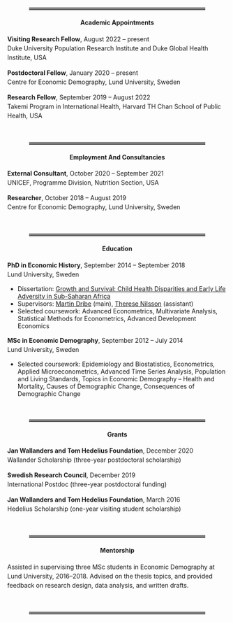 <style>
/* Style for figure and table titles */
.figure-title, .table-title {
    font-weight: bold;
    font-size: 1.2em;
    margin-bottom: 10px;
}

/* Style for figure notes */
.figure-note, .table-note {
    font-style: italic;
    color: #666;
    font-size: 0.9em;
    margin-top: 5px;
}

/* Table styling */
.content table {
    width: 100%;
    border-collapse: collapse;
    margin-bottom: 20px;
}

.content table, .content th, .content td {
    border: 1px solid #ddd;
    
}

.content th, .content td {
    padding: 8px;
    text-align: left;
        margin-bottom: 20px;

}

.content th {
    font-weight: bold;
}

/* Increase space between paragraphs */
p {
    margin-bottom: 10px; /* Adjust this value to increase/decrease paragraph spacing */
    line-height: 1.5; /* Adjust line-height for more readable text */
}

hr.thick {
    border: none;
    border-top: 5px solid gray; /* Make the line 5px thick and black */
    margin: 50px 50px 20px;
}

hr.thin {
    border: none;
    border-top: 1px solid gray; /* Make the line 5px thick and black */
    margin: 10px 0; /* Add spacing around the line */
}

h4 {
    text-align: center;
}

</style>

<hr class="thick">


####  Academic Appointments

**Visiting Research Fellow**, August 2022 – present   
Duke University Population Research Institute and Duke Global Health Institute, USA

**Postdoctoral Fellow**, January 2020 – present  
Centre for Economic Demography, Lund University, Sweden

**Research Fellow**, September 2019 – August 2022  
Takemi Program in International Health, Harvard TH Chan School of Public Health, USA

<hr class="thick">

#### Employment And Consultancies

**External Consultant**, October 2020 – September 2021  
UNICEF, Programme Division, Nutrition Section, USA

**Researcher**, October 2018 – August 2019  
Centre for Economic Demography, Lund University, Sweden

<hr class="thick">


#### Education

**PhD in Economic History**, September 2014 – September 2018  
Lund University, Sweden
- Dissertation: <span><a href="Growth_and_Survival.pdf" target="_blank">Growth and Survival: Child Health Disparities and Early Life Adversity in Sub-Saharan Africa</a></span>  
- Supervisors: <a href="https://portal.research.lu.se/en/persons/martin-dribe" target="_blank">Martin Dribe</a> (main), <a href="https://portal.research.lu.se/en/persons/therese-nilsson" target="_blank">Therese Nilsson</a> (assistant)
- Selected coursework: Advanced Econometrics, Multivariate Analysis, Statistical Methods for Econometrics, Advanced Development Economics

**MSc in Economic Demography**, September 2012 – July 2014  
Lund University, Sweden
- Selected coursework: Epidemiology and Biostatistics, Econometrics, Applied Microeconometrics, Advanced Time Series Analysis, Population and Living Standards, Topics in Economic Demography – Health and Mortality, Causes of Demographic Change, Consequences of Demographic Change

<hr class="thick">


#### Grants

**Jan Wallanders and Tom Hedelius Foundation**, December 2020  
Wallander Scholarship (three-year postdoctoral scholarship)

**Swedish Research Council**, December 2019  
International Postdoc (three-year postdoctoral funding)

**Jan Wallanders and Tom Hedelius Foundation**, March 2016  
Hedelius Scholarship (one-year visiting student scholarship)

<hr class="thick">


#### Mentorship
Assisted in supervising three MSc students in Economic Demography at Lund University, 2016–2018. Advised on the thesis topics, and provided feedback on research design, data analysis, and written drafts.
<hr class="thick">



